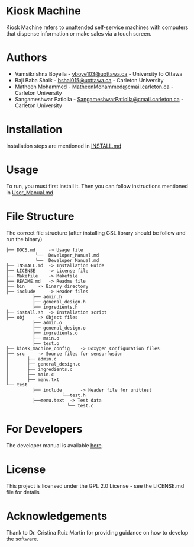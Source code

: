 # Kiosk Machine

Kiosk Machine refers to unattended self-service machines with computers that dispense information or make sales via a touch screen.


# Authors

- Vamsikrishna Boyella - vboye103@uottawa.ca - University fo Ottawa
- Baji Baba Shaik - bshai015@uottawa.ca - Carleton University
- Matheen Mohammed - MatheenMohammed@cmail.carleton.ca - Carleton University
- Sangameshwar Patlolla - SangameshwarPatlolla@cmail.carleton.ca - Carleton University

# Installation

Installation steps are mentioned in [INSTALL.md](https://github.com/vamsiboyella/Kiosk_machine/blob/master/install.md)

# Usage

To run, you must first install it. Then you can follow instructions mentioned in
[User_Manual.md](https://github.com/vamsiboyella/Kiosk_machine/blob/master/doc/user_manual.md).

# File Structure

The correct file structure (after installing GSL library should be follow and run the binary)

```
├── DOCS.md 	-> Usage file
           └──  Developer_Manual.md
		   └──  Developer_Manual.md
├── INSTALL.md 	-> Installation Guide
├── LICENSE 	-> License file
├── Makefile 	-> Makefile
├── README.md 	-> Readme file
├── bin 	-> Binary directory
├── include 	-> Header files
          ├── admin.h
          ├── general_design.h
          ├── ingredients.h
├── install.sh 	-> Installation script
├── obj 	-> Object files
          ├── admin.o
		  ├── general_design.o
		  ├── ingredients.o
		  ├── main.o
		  ├── test.o
├── kiosk_machine_config 	-> Doxygen Configuration files
├── src 	-> Source files for sensorfusion
│       ├── admin.c
│       ├── general_design.c
│       ├── ingredients.c
│       ├── main.c
│       ├── menu.txt
└── test
          ├── include		-> Header file for unittest
                     └──test.h
          ├──menu.text 	-> Test data
                       └── test.c
```

# For Developers

The developer manual is available [here](https://github.com/vamsiboyella/Kiosk_machine/blob/master/doc/developer_manual.md).

# License

This project is licensed under the GPL 2.0 License - see the LICENSE.md file for details

# Acknowledgements

Thank to Dr. Cristina Ruiz Martin for providing guidance on how to develop the software.
